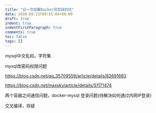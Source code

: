 ```yaml
---
title: "记一次部署Docker项目踩的坑"
date: 2020-05-21T00:51:04+08:00
draft: true
indent: true
indentFirstParagraph: true
comments: true
toc: false
tags: []
---
```


mysql中文乱码，字符集



mysql改密码权限问题

 https://blog.csdn.net/qq_35709559/article/details/82691883 

 https://blog.csdn.net/maxsky/article/details/51171474 

两个容器之间通信问题，docker-mysql 登录问题(待解决如何通过内网IP登录)

交叉编译，存疑